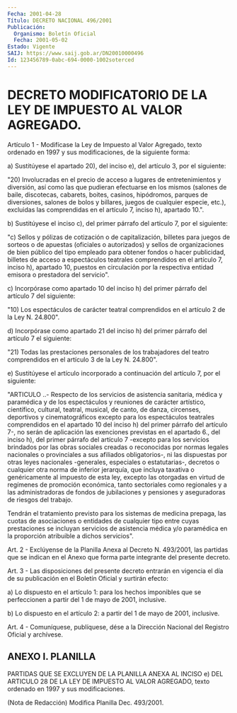 ```yaml
---
Fecha: 2001-04-28
Título: DECRETO NACIONAL 496/2001
Publicación:
  Organismo: Boletín Oficial
  Fecha: 2001-05-02
Estado: Vigente
SAIJ: https://www.saij.gob.ar/DN20010000496
Id: 123456789-0abc-694-0000-1002soterced
---
```

# DECRETO MODIFICATORIO DE LA LEY DE IMPUESTO AL VALOR AGREGADO.

<a id="1"></a>
Artículo 1 - Modifícase la Ley de Impuesto al Valor Agregado, texto ordenado  en 1997 y sus modificaciones, de la siguiente  forma:

a) Sustitúyese  el apartado 20), del inciso e), del artículo 3, por el siguiente:

"20)  Involucradas  en  el precio de acceso a lugares de entretenimientos y diversión, así como  las que pudieran efectuarse en  los  mismos  (salones de baile, discotecas,  cabarets,  boites, casinos, hipódromos,  parques  de  diversiones,  salones de bolos y billares,  juegos  de  cualquier  especie,    etc.), excluidas  las comprendidas  en  el  artículo  7,  inciso  h),  apartado  10.".

b) Sustitúyese el inciso c), del primer párrafo del artículo 7, por el siguiente:

"c) Sellos y pólizas de cotización o de capitalización,  billetes para  juegos de sorteos  o  de  apuestas (oficiales  o  autorizados) y sellos de organizaciones  de  bien público del tipo empleado para obtener  fondos o hacer publicidad, billetes de acceso a espectáculos teatrales  comprendidos  en  el artículo 7, inciso  h),  apartado 10, puestos en circulación por la respectiva  entidad  emisora o prestadora  del  servicio".

c) Incorpórase como apartado  10  del  inciso h) del primer párrafo del  artículo  7 del siguiente:

"10) Los espectáculos  de  carácter teatral comprendidos en el artículo  2  de  la  Ley N. 24.800".

d) Incorpórase  como  apartado  21 del inciso h) del primer párrafo del artículo 7 el siguiente:

"21) Todas las prestaciones personales de los trabajadores del teatro comprendidos  en el artículo 3 de la Ley N. 24.800".

e) Sustitúyese el artículo incorporado a continuación  del artículo 7,  por  el  siguiente:

"ARTICULO ..- Respecto de los servicios  de asistencia sanitaria, médica y paramédica y de los espectáculos y reuniones  de  carácter artístico, científico, cultural, teatral, musical, de canto, de danza, circenses, deportivos y cinematográficos excepto para los espectáculos teatrales comprendidos en el apartado 10 del inciso h) del primer párrafo del artículo 7-, no serán de aplicación  las exenciones previstas en el apartado  6., del inciso h), del primer  párrafo del artículo  7 -excepto para los servicios brindados por las obras sociales creadas o reconocidas  por  normas  legales nacionales o provinciales a sus afiliados  obligatorios-,  ni  las dispuestas  por otras  leyes nacionales  -generales,  especiales  o  estatutarias-, decretos  o cualquier otra norma de inferior jerarquía,  que incluya taxativa o genéricamente  al impuesto de esta ley, excepto  las otorgadas  en virtud de regímenes  de promoción económica, tanto sectoriales como regionales y a las administradoras  de  fondos  de jubilaciones  y pensiones y aseguradoras de riesgos del trabajo.

Tendrán  el  tratamiento  previsto  para  los  sistemas de medicina prepaga, las cuotas de asociaciones o entidades  de  cualquier tipo entre cuyas prestaciones se incluyan servicios de asistencia médica y/o  paramédica  en  la  proporción  atribuible a dichos servicios".

<a id="2"></a>
Art. 2 - Exclúyense de la Planilla Anexa al Decreto N. 493/2001, las partidas que se indican en el Anexo que  forma parte integrante del presente decreto.

<a id="3"></a>
Art.  3  -  Las  disposiciones  del  presente decreto  entrarán  en vigencia el día de su publicación en el  Boletín Oficial y surtirán efecto:

a)  Lo  dispuesto  en  el  artículo  1:  para  los  hechos imponibles  que  se perfeccionen a partir del 1 de  mayo  de  2001, inclusive.

b) Lo dispuesto en  el  artículo 2: a partir del 1 de mayo de 2001, inclusive.

<a id="4"></a>
Art. 4 - Comuníquese, publíquese, dése  a la Dirección Nacional del Registro Oficial y archívese.

## ANEXO I. PLANILLA

<a id="1"></a>
PARTIDAS QUE SE EXCLUYEN DE LA PLANILLA ANEXA AL INCISO e) DEL ARTICULO 28 DE LA LEY DE IMPUESTO AL VALOR AGREGADO, texto ordenado en 1997 y sus modificaciones.

(Nota de Redacción) Modifica Planilla Dec. 493/2001.
